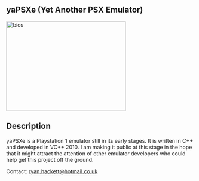 ## yaPSXe (Yet Another PSX Emulator)

<img src="http://img547.imageshack.us/img547/7241/scph101.jpg" width="320" height="240" alt="bios" title="scph-101 boot" align="center" />

## Description

yaPSXe is a Playstation 1 emulator still in its early stages. It is written in C++ and developed in VC++ 2010. I am making it public at this stage in the hope that it might attract the attention of other emulator developers who could help get this project off the ground.

Contact: <a href="mailto:ryan.hackett@hotmail.co.uk">ryan.hackett@hotmail.co.uk</a>
